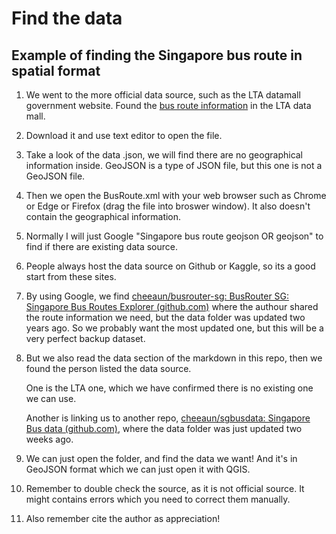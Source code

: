 # Find the data

## Example of finding the Singapore bus route in spatial format

1. We went to the more official data source, such as the LTA datamall government website. Found the [bus route information](https://datamall.lta.gov.sg/content/dam/datamall/datasets/PublicTransportRelated/BusRoutes.zip) in the LTA data mall.

2. Download it and use text editor to open the file.

3. Take a look of the data .json, we will find there are no geographical information inside. GeoJSON is a type of JSON file, but this one is not a GeoJSON file.

4. Then we open the BusRoute.xml with your web browser such as Chrome or Edge or Firefox (drag the file into broswer window). It also doesn't contain the geographical information.

5. Normally I will just Google "Singapore bus route geojson OR geojson" to find if there are existing data source.

6. People always host the data source on Github or Kaggle, so its a good start from these sites.

7. By using Google, we find [cheeaun/busrouter-sg: BusRouter SG: Singapore Bus Routes Explorer (github.com)](https://github.com/cheeaun/busrouter-sg) where the authour shared the route information we need, but the data folder was updated two years ago. So we probably want the most updated one, but this will be a very perfect backup dataset.

8. But we also read the data section of the markdown in this repo, then we found the person listed the data source. 

   One is the LTA one, which we have confirmed there is no existing one we can use.

   Another is linking us to another repo, [cheeaun/sgbusdata: Singapore Bus data (github.com)](https://github.com/cheeaun/sgbusdata), where the data folder was just updated two weeks ago. 

9. We can just open the folder, and find the data we want! And it's in GeoJSON format which we can just open it with QGIS.

10. Remember to double check the source, as it is not official source. It might contains errors which you need to correct them manually.

11. Also remember cite the author as appreciation!


